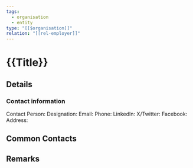 ```yaml
---
tags:
  - organisation
  - entity
type: "[[$organisation]]"
relation: "[[rel-employer]]"
---
```

# {{Title}}

## Details



### Contact information
Contact Person: 
Designation: 
Email: 
Phone: 
LinkedIn: 
X/Twitter: 
Facebook:
Address: 
## Common Contacts



## Remarks
